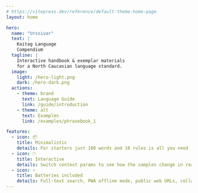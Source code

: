 ```yaml
---
# https://vitepress.dev/reference/default-theme-home-page
layout: home

hero:
  name: "Urssivar"
  text: |
    Kaitag Language
    Compendium
  tagline: |
    Interactive handbook & exemplar materials
    for a North Caucasian language standard.
  image:
    light: /hero-light.png
    dark: /hero-dark.png
  actions:
    - theme: brand
      text: Language Guide
      link: /guide/introduction
    - theme: alt
      text: Examples
      link: /examples/phrasebook_1

features:
  - icon: 📦
    title: Minimalistic
    details: For starters just 100 words and 10 rules is all you need
  - icon: 🖱️
    title: Interactive
    details: Switch context params to see how the samples change in real time
  - icon: ⚡
    title: Batteries included
    details: Full-text search, PWA offline mode, public web URLs, collaboration via GitHub
---
```

